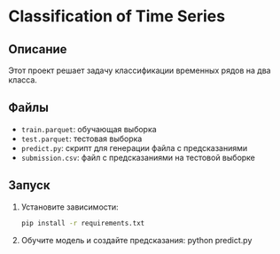 # Classification of Time Series

## Описание
Этот проект решает задачу классификации временных рядов на два класса.

## Файлы
- `train.parquet`: обучающая выборка
- `test.parquet`: тестовая выборка
- `predict.py`: скрипт для генерации файла с предсказаниями
- `submission.csv`: файл с предсказаниями на тестовой выборке

## Запуск
1. Установите зависимости:
   ```bash
   pip install -r requirements.txt
2. Обучите модель и создайте предсказания:
   python predict.py
